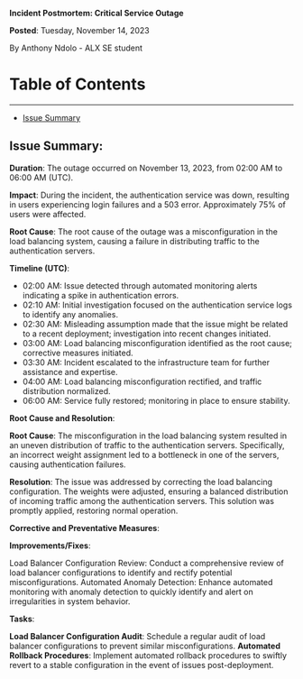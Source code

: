 **Incident Postmortem: Critical Service Outage**

**Posted**: Tuesday, November 14, 2023

By Anthony Ndolo - ALX SE student

# Table of Contents
***

* [Issue Summary](#Issue-summary)

## **Issue Summary**:

**Duration**: The outage occurred on November 13, 2023, from 02:00 AM to 06:00 AM (UTC).

**Impact**: During the incident, the authentication service was down, resulting in users experiencing login failures and a 503 error. Approximately 75% of users were affected.

**Root Cause**: The root cause of the outage was a misconfiguration in the load balancing system, causing a failure in distributing traffic to the authentication servers.

**Timeline (UTC)**:

* 02:00 AM: Issue detected through automated monitoring alerts indicating a spike in authentication errors.
* 02:10 AM: Initial investigation focused on the authentication service logs to identify any anomalies.
* 02:30 AM: Misleading assumption made that the issue might be related to a recent deployment; investigation into recent changes initiated.
* 03:00 AM: Load balancing misconfiguration identified as the root cause; corrective measures initiated.
* 03:30 AM: Incident escalated to the infrastructure team for further assistance and expertise.
* 04:00 AM: Load balancing misconfiguration rectified, and traffic distribution normalized.
* 06:00 AM: Service fully restored; monitoring in place to ensure stability.

**Root Cause and Resolution**:

**Root Cause**: The misconfiguration in the load balancing system resulted in an uneven distribution of traffic to the authentication servers. Specifically, an incorrect weight assignment led to a bottleneck in one of the servers, causing authentication failures.

**Resolution**: The issue was addressed by correcting the load balancing configuration. The weights were adjusted, ensuring a balanced distribution of incoming traffic among the authentication servers. This solution was promptly applied, restoring normal operation.

**Corrective and Preventative Measures**:

**Improvements/Fixes**:

Load Balancer Configuration Review: Conduct a comprehensive review of load balancer configurations to identify and rectify potential misconfigurations.
Automated Anomaly Detection: Enhance automated monitoring with anomaly detection to quickly identify and alert on irregularities in system behavior.

**Tasks**:

**Load Balancer Configuration Audit**: Schedule a regular audit of load balancer configurations to prevent similar misconfigurations.
**Automated Rollback Procedures**: Implement automated rollback procedures to swiftly revert to a stable configuration in the event of issues post-deployment.
